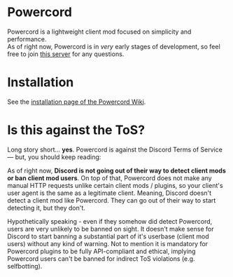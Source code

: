 # Powercord
Powercord is a lightweight client mod focused on simplicity and performance.  
As of right now, Powercord is in *very* early stages of development, so feel free to join [this server](https://discord.gg/5eSH46g) for any questions.

# Installation
See the [installation page of the Powercord Wiki](https://github.com/powercord-org/powercord/wiki/Installation).

# Is this against the ToS?
Long story short... __yes__. Powercord is against the Discord Terms of Service — but, you should keep reading:  

As of right now, __Discord is not going out of their way to detect client mods or ban client mod users__. On top of that, Powercord does not make any manual HTTP requests unlike certain client mods / plugins, so your client's user agent is the same as a legitimate client. Meaning, Discord doesn't detect a client mod like Powercord. They can go out of their way to start detecting it, but they don't.  

Hypothetically speaking - even if they somehow did detect Powercord, users are very unlikely to be banned on sight. It doesn't make sense for Discord to start banning a substantial part of it's userbase (client mod users) without any kind of warning. Not to mention it is mandatory for Powercord plugins to be fully API-compliant and ethical, implying Powercord users can't be banned for indirect ToS violations (e.g. selfbotting).
